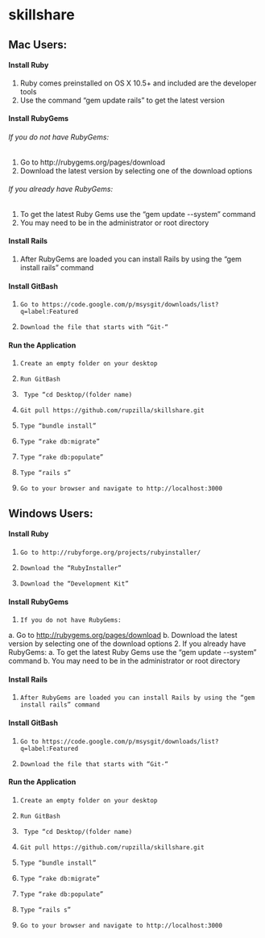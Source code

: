 skillshare
==========

<h2> Mac Users: </h2>
 
<h4> Install Ruby </h4>

<ol>
<li> Ruby comes preinstalled on OS X 10.5+ and included are the developer tools </li>
<li> Use the command “gem update rails” to get the latest version</li>
</ol>
 
<h4> Install RubyGems </h4>
 
<h6> If you do not have RubyGems: </h6>

<ol>
<li> Go to http://rubygems.org/pages/download </li>
<li> Download the latest version by selecting one of the download options </li>
</ol>

<h6> If you already have RubyGems:</h6>
<ol>
<li> To get the latest Ruby Gems use the “gem update --system” command </li>
<li>  You may need to be in the administrator or root directory </li>
</ol>

<h4> Install Rails </h4>
<ol>
<li> After RubyGems are loaded you can install Rails by using the “gem install rails” command </li>
</ol>

<h4>Install GitBash </h4>
 
1.     Go to https://code.google.com/p/msysgit/downloads/list?q=label:Featured
2.     Download the file that starts with “Git-“
 
<h4>Run the Application</h4>
      	
1.     Create an empty folder on your desktop
2.     Run GitBash
3.      Type “cd Desktop/(folder name)
4.     Git pull https://github.com/rupzilla/skillshare.git
5.     Type “bundle install”
6.     Type “rake db:migrate”
7.     Type “rake db:populate”
8.     Type “rails s”
9.     Go to your browser and navigate to http://localhost:3000
 

<h2>  Windows Users: </h2>
 
<h4>Install Ruby</h4>
 
1.     Go to http://rubyforge.org/projects/rubyinstaller/
2.     Download the “RubyInstaller”
3.     Download the “Development Kit”
 
<h4>Install RubyGems</h4>
 
1.     If you do not have RubyGems:
a.     Go to http://rubygems.org/pages/download
b.     Download the latest version by selecting one of the download options
2.     If you already have RubyGems:
a.     To get the latest Ruby Gems use the “gem update --system” command
b.     You may need to be in the administrator or root directory
 
<h4>Install Rails</h4>
 
1.     After RubyGems are loaded you can install Rails by using the “gem install rails” command
 
<h4>Install GitBash</h4>
 
1.     Go to https://code.google.com/p/msysgit/downloads/list?q=label:Featured
2.     Download the file that starts with “Git-“
 
<h4>Run the Application</h4>
      	
1.     Create an empty folder on your desktop
2.     Run GitBash
3.      Type “cd Desktop/(folder name)
4.     Git pull https://github.com/rupzilla/skillshare.git
5.     Type “bundle install”
6.     Type “rake db:migrate”
7.     Type “rake db:populate”
8.     Type “rails s”
9.     Go to your browser and navigate to http://localhost:3000
 

